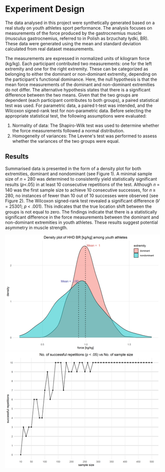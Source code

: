 # Experiment Design

The data analysed in this project were synthetically generated based on a real study on youth athletes sport performance. The analysis focuses on measurements of the force produced by the gastrocnemius muscle (musculus gastrocnemius, referred to in Polish as brzuchaty łydki, BR). These data were generated using the mean and standard deviation calculated from real dataset measurements.

The measurements are expressed in normalized units of kilogram force (kg/kg).
Each participant contributed two measurements: one for the left extremity and one for the right extremity. These can be categorized as belonging to either the dominant or non-dominant extremity, depending on the participant's functional dominance.
Here, the null hypothesis is that the mean force measurements of the dominant and non-dominant extremities do not differ. The alternative hypothesis states that there is a significant difference between the two means. Given that the two groups are dependent (each participant contributes to both groups), a paired statistical test was used. For parametric data, a paired t-test was intended, and the Wilcoxon signed-rank test for non-parametric data. Before selecting the appropriate statistical test, the following assumptions were evaluated:
1. Normality of data: The Shapiro-Wilk test was used to determine whether the force measurements followed a normal distribution.
2. Homogeneity of variances: The Levene's test was performed to assess whether the variances of the two groups were equal.

## Results

Summarised data is presented in the form of a density plot for both extremities, dominant and nondominant (see Figure 1). A minimal sample size of 𝑛 = 280 was determined to consistently yield statistically significant results (𝑝<.05) in at least 10 consecutive repetitions of the test. Although 𝑛 = 140 was the first sample size to achieve 10 consecutive successes, for 𝑛 ≥ 280, no instances of fewer than 10 out of 10 successes were observed (see Figure 2). The Wilcoxon signed-rank test revealed a
significant difference (𝑉 = 25301; 𝑝 < .001). This indicates that the true location shift between the groups is not equal to zero. The findings indicate that there is a statistically significant difference in the force measurements between the dominant and non-dominant extremities in youth athletes. These results suggest potential asymmetry in muscle strength.

![Figure 1. Density plot of BR force for dominant and nondominant extremities.](density_plot.png)
![Figure 2. Number of successful repetitions as a function of sample size.](pval_vs_nsampl.png)